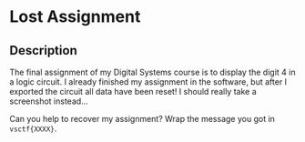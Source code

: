 # Lost Assignment

## Description

The final assignment of my Digital Systems course is to display the digit 4 in a logic circuit. I already finished my assignment in the software, but after I exported the circuit all data have been reset! I should really take a screenshot instead...

Can you help to recover my assignment? Wrap the message you got in `vsctf{XXXX}`.